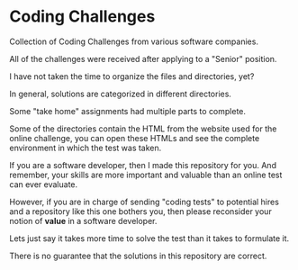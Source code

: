 # Coding Challenges

Collection of Coding Challenges from various software companies.

All of the challenges were received after applying to a "Senior" position.

I have not taken the time to organize the files and directories, yet?

In general, solutions are categorized in different directories.

Some "take home" assignments had multiple parts to complete.

Some of the directories contain the HTML from the website used for the online challenge,
you can open these HTMLs and see the complete environment in which the test was taken.

If you are a software developer, then I made this repository for you. And remember, 
your skills are more important and valuable than an online test
can ever evaluate.

However, if you are in charge of sending "coding tests" to potential hires and a repository like
this one bothers you, then please reconsider your notion of **value** in a software developer.

Lets just say it takes more time to solve the test than it takes to formulate it.

There is no guarantee that the solutions in this repository are correct.
